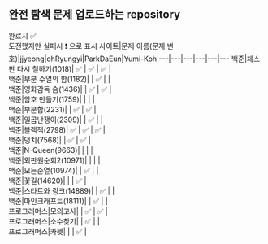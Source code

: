 ## 완전 탐색 문제 업로드하는 repository
완료시 ✅ <br>
도전했지만 실패시 ❗ 으로 표시
사이트|문제 이름(문제 번호)|jjyeong|ohRyungyi|ParkDaEun|Yumi-Koh
---|---|---|---|---|---
백준|체스판 다시 칠하기(1018)| ✅ | ✅ | ✅ |  
백준|부분 수열의 합(1182)|  | ✅ |  |  
백준|영화감독 숌(1436)|  | ✅ | ✅ |  
백준|암호 만들기(1759)|  |  |  |  
백준|부분합(2231)|  | ✅ | ✅ |  
백준|일곱난쟁이(2309)|  | ✅ |  |  
백준|블랙잭(2798)| ✅ | ✅ | ✅ |  
백준|덩치(7568)|  | ✅ | ✅ |  
백준|N-Queen(9663)|  |  |  |  
백준|외판원순회2(10971)|  |  |  |  
백준|모든순열(10974)|  | ✅ |  |  
백준|꽃길(14620)|  |  | ✅ |  
백준|스타트와 링크(14889)|  | ✅ |  |  
백준|마인크래프트(18111)|  | ✅ |  |  
프로그래머스|모의고사|  | ✅ | ✅ |  
프로그래머스|소수찾기|  | ✅ |  |  
프로그래머스|카펫|  |  | ✅ |  
